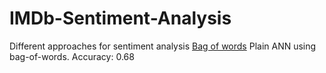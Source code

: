 # IMDb-Sentiment-Analysis
Different approaches for sentiment analysis
[Bag of words](https://github.com/abnan/IMDb-Sentiment-Analysis/tree/master/1.%20Bag%20of%20words) Plain ANN using bag-of-words. Accuracy: 0.68